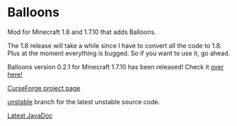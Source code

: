 # Balloons
Mod for Minecraft 1.8 and 1.7.10 that adds Balloons.

The 1.8 release will take a while since I have to convert all the code to 1.8. Plus at the moment everything is bugged. So if you want to use it, go ahead.

Balloons version 0.2.1 for Minecraft 1.7.10 has been released! Check it <a href="http://zanyleonic.github.io/Balloons/">over here!</a>

<a href="http://minecraft.curseforge.com/mc-mods/233770-balloons-mod">CurseForge project page</a>

<a href="http://github.com/ZanyLeonic/Balloons/tree/unstable">unstable</a> branch for the latest unstable source code.

<a href="http://ZanyLeonic.github.io/Balloons/doc/1.7.10">Latest JavaDoc</a>

